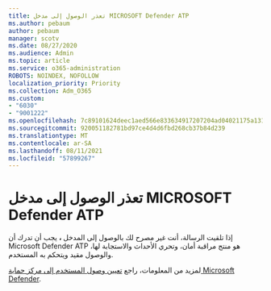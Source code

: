 ```yaml
---
title: تعذر الوصول إلى مدخل MICROSOFT Defender ATP
ms.author: pebaum
author: pebaum
manager: scotv
ms.date: 08/27/2020
ms.audience: Admin
ms.topic: article
ms.service: o365-administration
ROBOTS: NOINDEX, NOFOLLOW
localization_priority: Priority
ms.collection: Adm_O365
ms.custom:
- "6030"
- "9001222"
ms.openlocfilehash: 7c89101624deec1aed566e833634917207204ad04021175a131a0f14f79317f6
ms.sourcegitcommit: 920051182781bd97ce4d4d6fbd268cb37b84d239
ms.translationtype: MT
ms.contentlocale: ar-SA
ms.lasthandoff: 08/11/2021
ms.locfileid: "57899267"
---
```

# <a name="unable-to-access-the-microsoft-defender-atp-portal"></a>تعذر الوصول إلى مدخل MICROSOFT Defender ATP

إذا تلقيت الرسالة، أنت غير مصرح لك بالوصول إلى المدخل **،** يجب أن تدرك أن Microsoft Defender ATP هو منتج مراقبة أمان، وتحري الأحداث والاستجابة لها، والوصول مقيد ويتحكم به المستخدم. 

لمزيد من المعلومات، راجع [تعيين وصول المستخدم إلى مركز حماية Microsoft Defender](https://docs.microsoft.com/windows/threat-protection/windows-defender-atp/assign-portal-access-windows-defender-advanced-threat-protection).